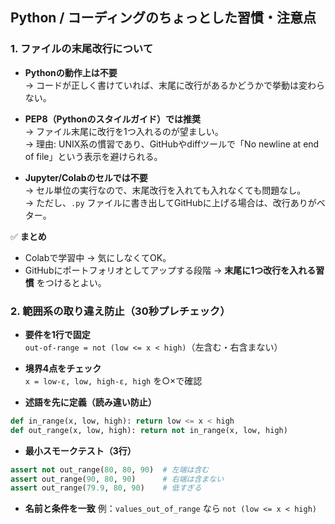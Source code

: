 ## Python / コーディングのちょっとした習慣・注意点

### 1. ファイルの末尾改行について
- **Pythonの動作上は不要**  
  → コードが正しく書けていれば、末尾に改行があるかどうかで挙動は変わらない。

- **PEP8（Pythonのスタイルガイド）では推奨**  
  → ファイル末尾に改行を1つ入れるのが望ましい。  
  → 理由: UNIX系の慣習であり、GitHubやdiffツールで「No newline at end of file」という表示を避けられる。

- **Jupyter/Colabのセルでは不要**  
  → セル単位の実行なので、末尾改行を入れても入れなくても問題なし。  
  → ただし、`.py` ファイルに書き出してGitHubに上げる場合は、改行ありがベター。

✅ **まとめ**  
- Colabで学習中 → 気にしなくてOK。  
- GitHubにポートフォリオとしてアップする段階 → **末尾に1つ改行を入れる習慣** をつけるとよい。

### 2. 範囲系の取り違え防止（30秒プレチェック）

- **要件を1行で固定**  
  `out-of-range = not (low <= x < high)`（左含む・右含まない）

- **境界4点をチェック**  
  `x = low-ε, low, high-ε, high` を○×で確認

- **述語を先に定義（読み違い防止）**
```python
def in_range(x, low, high): return low <= x < high
def out_range(x, low, high): return not in_range(x, low, high)
```
- **最小スモークテスト（3行）**

```python
assert not out_range(80, 80, 90)  # 左端は含む
assert out_range(90, 80, 90)      # 右端は含まない
assert out_range(79.9, 80, 90)    # 低すぎる
```

- **名前と条件を一致**
  例：`values_out_of_range` なら `not (low <= x < high)`
